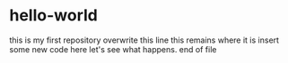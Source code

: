 # hello-world
this is my first repository
overwrite this line
this remains where it is
insert some new code here 
let's see what happens.
end of file
